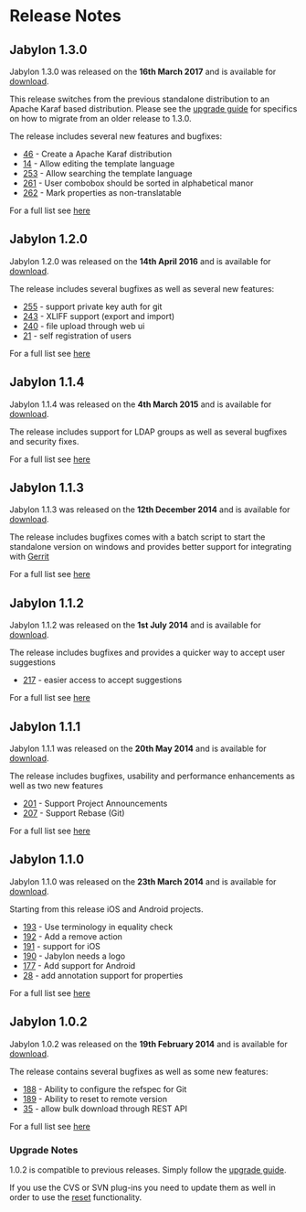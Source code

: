 
# Release Notes

## Jabylon 1.3.0

Jabylon 1.3.0 was released on the **16th March 2017** and is available for [download](download.html).

This release switches from the previous standalone distribution to an Apache Karaf based distribution. Please see the  [upgrade guide](upgrade.html) for specifics on
how to migrate from an older release to 1.3.0.
 
The release includes several new features and bugfixes:

 * [46](https://github.com/jutzig/jabylon/issues/46) -  Create a Apache Karaf distribution
 * [14](https://github.com/jutzig/jabylon/issues/14) -  Allow editing the template language
 * [253](https://github.com/jutzig/jabylon/issues/253) - Allow searching the template language
 * [261](https://github.com/jutzig/jabylon/issues/261) - User combobox should be sorted in alphabetical manor
 * [262](https://github.com/jutzig/jabylon/issues/262) - Mark properties as non-translatable
 
  
For a full list see [here](https://github.com/jutzig/jabylon/issues?q=milestone%3A1.3.0+is%3Aclosed) 

## Jabylon 1.2.0

Jabylon 1.2.0 was released on the **14th April 2016** and is available for [download](download.html).

The release includes several bugfixes as well as several new features:

 * [255](https://github.com/jutzig/jabylon/issues/255) - support private key auth for git
 * [243](https://github.com/jutzig/jabylon/issues/243) - XLIFF support (export and import)
 * [240](https://github.com/jutzig/jabylon/issues/240) - file upload through web ui
 * [21](https://github.com/jutzig/jabylon/issues/21) - self registration of users
  
For a full list see [here](https://github.com/jutzig/jabylon/issues?q=milestone%3A1.2.0+is%3Aclosed) 


## Jabylon 1.1.4

Jabylon 1.1.4 was released on the **4th March 2015** and is available for [download](download.html).

The release includes support for LDAP groups as well as several bugfixes and security fixes.  
 
For a full list see [here](https://github.com/jutzig/jabylon/issues?q=milestone%3A1.1.4+is%3Aclosed) 

## Jabylon 1.1.3

Jabylon 1.1.3 was released on the **12th December 2014** and is available for [download](download.html).

The release includes bugfixes comes with a batch script to start the standalone version on windows and provides better support for integrating with [Gerrit](https://code.google.com/p/gerrit/)  
 
For a full list see [here](https://github.com/jutzig/jabylon/issues?q=milestone%3A1.1.3+is%3Aclosed) 

## Jabylon 1.1.2

Jabylon 1.1.2 was released on the **1st July 2014** and is available for [download](download.html).

The release includes bugfixes and provides a quicker way to accept user suggestions 

 * [217](https://github.com/jutzig/jabylon/issues/217) - easier access to accept suggestions
 
For a full list see [here](https://github.com/jutzig/jabylon/issues?milestone=7&amp;page=1&amp;state=closed "Issue List") 

## Jabylon 1.1.1

Jabylon 1.1.1 was released on the **20th May 2014** and is available for [download](download.html).

The release includes bugfixes, usability and performance enhancements as well as two new features 

 * [201](https://github.com/jutzig/jabylon/issues/201) - Support Project Announcements
 * [207](https://github.com/jutzig/jabylon/issues/207) - Support Rebase (Git)
 
For a full list see [here](https://github.com/jutzig/jabylon/issues?milestone=6&amp;page=1&amp;state=closed "Issue List") 

## Jabylon 1.1.0

Jabylon 1.1.0 was released on the **23th March 2014** and is available for [download](download.html). 

Starting from this release iOS and Android projects.

 * [193](https://github.com/jutzig/jabylon/issues/193) - Use terminology in equality check
 * [192](https://github.com/jutzig/jabylon/issues/192) - Add a remove action 
 * [191](https://github.com/jutzig/jabylon/issues/192) - support for iOS
 * [190](https://github.com/jutzig/jabylon/issues/190) - Jabylon needs a logo
 * [177](https://github.com/jutzig/jabylon/issues/177) - Add support for Android
 * [28](https://github.com/jutzig/jabylon/issues/28) - add annotation support for properties
 
For a full list see [here](https://github.com/jutzig/jabylon/issues?milestone=5&amp;page=1&amp;state=closed "Issue List")  
  

## Jabylon 1.0.2

Jabylon 1.0.2 was released on the **19th February 2014** and is available for [download](download.html). 

The release contains several bugfixes as well as some new features:

 * [188](https://github.com/jutzig/jabylon/issues/188) - Ability to configure the refspec for Git
 * [189](https://github.com/jutzig/jabylon/issues/189) - Ability to reset to remote version 
 * [35](https://github.com/jutzig/jabylon/issues/35) - allow bulk download through REST API
 
For a full list see [here](https://github.com/jutzig/jabylon/issues?milestone=4&amp;page=1&amp;state=closed "Issue List")  
  

### Upgrade Notes

1.0.2 is compatible to previous releases. Simply follow the [upgrade guide](upgrade.html). 

If you use the CVS or SVN plug-ins you need to update them as well in order to use the [reset](https://github.com/jutzig/jabylon/issues/189) functionality.